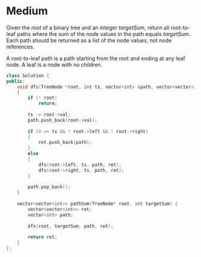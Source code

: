 # Medium

Given the $root$ of a binary tree and an integer $targetSum$, return all root-to-leaf paths where the sum of the node values in the path equals $targetSum$. Each path should be returned as a list of the node values, not node references.

A root-to-leaf path is a path starting from the root and ending at any leaf node. A leaf is a node with no children.

```cpp
class Solution {
public:
    void dfs(TreeNode *root, int ts, vector<int> &path, vector<vector<int>> &ret)
    {
        if (! root)
            return;
        
        ts -= root->val;
        path.push_back(root->val);
        
        if (0 == ts && ! root->left && ! root->right)
        {
            ret.push_back(path);
        }
        else
        {
            dfs(root->left, ts, path, ret);
            dfs(root->right, ts, path, ret);
        }
        
        path.pop_back();
    }
    
    vector<vector<int>> pathSum(TreeNode* root, int targetSum) {
        vector<vector<int>> ret;
        vector<int> path;
        
        dfs(root, targetSum, path, ret);
        
        return ret;
    }
};
```
